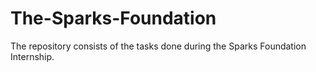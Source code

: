# The-Sparks-Foundation
The repository consists of the tasks done during the Sparks Foundation Internship.
